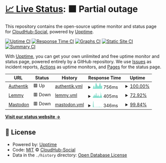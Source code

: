 # [📈 Live Status](https://CloudHub-Social.github.io/Status): <!--live status--> **🟧 Partial outage**

This repository contains the open-source uptime monitor and status page for [CloudHub-Social](https://CloudHub-Social.github.io/Status), powered by [Upptime](https://github.com/upptime/upptime).

[![Uptime CI](https://github.com/CloudHub-Social/Status/workflows/Uptime%20CI/badge.svg)](https://github.com/CloudHub-Social/Status/actions?query=workflow%3A%22Uptime+CI%22)
[![Response Time CI](https://github.com/CloudHub-Social/Status/workflows/Response%20Time%20CI/badge.svg)](https://github.com/CloudHub-Social/Status/actions?query=workflow%3A%22Response+Time+CI%22)
[![Graphs CI](https://github.com/CloudHub-Social/Status/workflows/Graphs%20CI/badge.svg)](https://github.com/CloudHub-Social/Status/actions?query=workflow%3A%22Graphs+CI%22)
[![Static Site CI](https://github.com/CloudHub-Social/Status/workflows/Static%20Site%20CI/badge.svg)](https://github.com/CloudHub-Social/Status/actions?query=workflow%3A%22Static+Site+CI%22)
[![Summary CI](https://github.com/CloudHub-Social/Status/workflows/Summary%20CI/badge.svg)](https://github.com/CloudHub-Social/Status/actions?query=workflow%3A%22Summary+CI%22)

With [Upptime](https://upptime.js.org), you can get your own unlimited and free uptime monitor and status page, powered entirely by a GitHub repository. We use [Issues](https://github.com/CloudHub-Social/Status/issues) as incident reports, [Actions](https://github.com/CloudHub-Social/Status/actions) as uptime monitors, and [Pages](https://CloudHub-Social.github.io/Status) for the status page.

<!--start: status pages-->
<!-- This summary is generated by Upptime (https://github.com/upptime/upptime) -->
<!-- Do not edit this manually, your changes will be overwritten -->
<!-- prettier-ignore -->
| URL | Status | History | Response Time | Uptime |
| --- | ------ | ------- | ------------- | ------ |
| <img alt="" src="https://icons.duckduckgo.com/ip3/auth.cloudhub.social.ico" height="13"> [Authentik](https://auth.cloudhub.social) | 🟩 Up | [authentik.yml](https://github.com/CloudHub-Social/Status/commits/HEAD/history/authentik.yml) | <details><summary><img alt="Response time graph" src="./graphs/authentik/response-time-week.png" height="20"> 756ms</summary><br><a href="https://status.cloudhub.social/history/authentik"><img alt="Response time 1303" src="https://img.shields.io/endpoint?url=https%3A%2F%2Fraw.githubusercontent.com%2FCloudHub-Social%2FStatus%2FHEAD%2Fapi%2Fauthentik%2Fresponse-time.json"></a><br><a href="https://status.cloudhub.social/history/authentik"><img alt="24-hour response time 756" src="https://img.shields.io/endpoint?url=https%3A%2F%2Fraw.githubusercontent.com%2FCloudHub-Social%2FStatus%2FHEAD%2Fapi%2Fauthentik%2Fresponse-time-day.json"></a><br><a href="https://status.cloudhub.social/history/authentik"><img alt="7-day response time 756" src="https://img.shields.io/endpoint?url=https%3A%2F%2Fraw.githubusercontent.com%2FCloudHub-Social%2FStatus%2FHEAD%2Fapi%2Fauthentik%2Fresponse-time-week.json"></a><br><a href="https://status.cloudhub.social/history/authentik"><img alt="30-day response time 1451" src="https://img.shields.io/endpoint?url=https%3A%2F%2Fraw.githubusercontent.com%2FCloudHub-Social%2FStatus%2FHEAD%2Fapi%2Fauthentik%2Fresponse-time-month.json"></a><br><a href="https://status.cloudhub.social/history/authentik"><img alt="1-year response time 1303" src="https://img.shields.io/endpoint?url=https%3A%2F%2Fraw.githubusercontent.com%2FCloudHub-Social%2FStatus%2FHEAD%2Fapi%2Fauthentik%2Fresponse-time-year.json"></a></details> | <details><summary><a href="https://status.cloudhub.social/history/authentik">100.00%</a></summary><a href="https://status.cloudhub.social/history/authentik"><img alt="All-time uptime 98.70%" src="https://img.shields.io/endpoint?url=https%3A%2F%2Fraw.githubusercontent.com%2FCloudHub-Social%2FStatus%2FHEAD%2Fapi%2Fauthentik%2Fuptime.json"></a><br><a href="https://status.cloudhub.social/history/authentik"><img alt="24-hour uptime 100.00%" src="https://img.shields.io/endpoint?url=https%3A%2F%2Fraw.githubusercontent.com%2FCloudHub-Social%2FStatus%2FHEAD%2Fapi%2Fauthentik%2Fuptime-day.json"></a><br><a href="https://status.cloudhub.social/history/authentik"><img alt="7-day uptime 100.00%" src="https://img.shields.io/endpoint?url=https%3A%2F%2Fraw.githubusercontent.com%2FCloudHub-Social%2FStatus%2FHEAD%2Fapi%2Fauthentik%2Fuptime-week.json"></a><br><a href="https://status.cloudhub.social/history/authentik"><img alt="30-day uptime 96.96%" src="https://img.shields.io/endpoint?url=https%3A%2F%2Fraw.githubusercontent.com%2FCloudHub-Social%2FStatus%2FHEAD%2Fapi%2Fauthentik%2Fuptime-month.json"></a><br><a href="https://status.cloudhub.social/history/authentik"><img alt="1-year uptime 98.70%" src="https://img.shields.io/endpoint?url=https%3A%2F%2Fraw.githubusercontent.com%2FCloudHub-Social%2FStatus%2FHEAD%2Fapi%2Fauthentik%2Fuptime-year.json"></a></details>
| <img alt="" src="https://icons.duckduckgo.com/ip3/lemmy.cloudhub.social.ico" height="13"> [Lemmy](https://lemmy.cloudhub.social) | 🟥 Down | [lemmy.yml](https://github.com/CloudHub-Social/Status/commits/HEAD/history/lemmy.yml) | <details><summary><img alt="Response time graph" src="./graphs/lemmy/response-time-week.png" height="20"> 405ms</summary><br><a href="https://status.cloudhub.social/history/lemmy"><img alt="Response time 521" src="https://img.shields.io/endpoint?url=https%3A%2F%2Fraw.githubusercontent.com%2FCloudHub-Social%2FStatus%2FHEAD%2Fapi%2Flemmy%2Fresponse-time.json"></a><br><a href="https://status.cloudhub.social/history/lemmy"><img alt="24-hour response time 273" src="https://img.shields.io/endpoint?url=https%3A%2F%2Fraw.githubusercontent.com%2FCloudHub-Social%2FStatus%2FHEAD%2Fapi%2Flemmy%2Fresponse-time-day.json"></a><br><a href="https://status.cloudhub.social/history/lemmy"><img alt="7-day response time 405" src="https://img.shields.io/endpoint?url=https%3A%2F%2Fraw.githubusercontent.com%2FCloudHub-Social%2FStatus%2FHEAD%2Fapi%2Flemmy%2Fresponse-time-week.json"></a><br><a href="https://status.cloudhub.social/history/lemmy"><img alt="30-day response time 492" src="https://img.shields.io/endpoint?url=https%3A%2F%2Fraw.githubusercontent.com%2FCloudHub-Social%2FStatus%2FHEAD%2Fapi%2Flemmy%2Fresponse-time-month.json"></a><br><a href="https://status.cloudhub.social/history/lemmy"><img alt="1-year response time 521" src="https://img.shields.io/endpoint?url=https%3A%2F%2Fraw.githubusercontent.com%2FCloudHub-Social%2FStatus%2FHEAD%2Fapi%2Flemmy%2Fresponse-time-year.json"></a></details> | <details><summary><a href="https://status.cloudhub.social/history/lemmy">72.92%</a></summary><a href="https://status.cloudhub.social/history/lemmy"><img alt="All-time uptime 92.92%" src="https://img.shields.io/endpoint?url=https%3A%2F%2Fraw.githubusercontent.com%2FCloudHub-Social%2FStatus%2FHEAD%2Fapi%2Flemmy%2Fuptime.json"></a><br><a href="https://status.cloudhub.social/history/lemmy"><img alt="24-hour uptime 0.00%" src="https://img.shields.io/endpoint?url=https%3A%2F%2Fraw.githubusercontent.com%2FCloudHub-Social%2FStatus%2FHEAD%2Fapi%2Flemmy%2Fuptime-day.json"></a><br><a href="https://status.cloudhub.social/history/lemmy"><img alt="7-day uptime 72.92%" src="https://img.shields.io/endpoint?url=https%3A%2F%2Fraw.githubusercontent.com%2FCloudHub-Social%2FStatus%2FHEAD%2Fapi%2Flemmy%2Fuptime-week.json"></a><br><a href="https://status.cloudhub.social/history/lemmy"><img alt="30-day uptime 78.15%" src="https://img.shields.io/endpoint?url=https%3A%2F%2Fraw.githubusercontent.com%2FCloudHub-Social%2FStatus%2FHEAD%2Fapi%2Flemmy%2Fuptime-month.json"></a><br><a href="https://status.cloudhub.social/history/lemmy"><img alt="1-year uptime 92.92%" src="https://img.shields.io/endpoint?url=https%3A%2F%2Fraw.githubusercontent.com%2FCloudHub-Social%2FStatus%2FHEAD%2Fapi%2Flemmy%2Fuptime-year.json"></a></details>
| <img alt="" src="https://icons.duckduckgo.com/ip3/cloudhub.social.ico" height="13"> [Mastodon](https://cloudhub.social) | 🟥 Down | [mastodon.yml](https://github.com/CloudHub-Social/Status/commits/HEAD/history/mastodon.yml) | <details><summary><img alt="Response time graph" src="./graphs/mastodon/response-time-week.png" height="20"> 346ms</summary><br><a href="https://status.cloudhub.social/history/mastodon"><img alt="Response time 922" src="https://img.shields.io/endpoint?url=https%3A%2F%2Fraw.githubusercontent.com%2FCloudHub-Social%2FStatus%2FHEAD%2Fapi%2Fmastodon%2Fresponse-time.json"></a><br><a href="https://status.cloudhub.social/history/mastodon"><img alt="24-hour response time 328" src="https://img.shields.io/endpoint?url=https%3A%2F%2Fraw.githubusercontent.com%2FCloudHub-Social%2FStatus%2FHEAD%2Fapi%2Fmastodon%2Fresponse-time-day.json"></a><br><a href="https://status.cloudhub.social/history/mastodon"><img alt="7-day response time 346" src="https://img.shields.io/endpoint?url=https%3A%2F%2Fraw.githubusercontent.com%2FCloudHub-Social%2FStatus%2FHEAD%2Fapi%2Fmastodon%2Fresponse-time-week.json"></a><br><a href="https://status.cloudhub.social/history/mastodon"><img alt="30-day response time 573" src="https://img.shields.io/endpoint?url=https%3A%2F%2Fraw.githubusercontent.com%2FCloudHub-Social%2FStatus%2FHEAD%2Fapi%2Fmastodon%2Fresponse-time-month.json"></a><br><a href="https://status.cloudhub.social/history/mastodon"><img alt="1-year response time 922" src="https://img.shields.io/endpoint?url=https%3A%2F%2Fraw.githubusercontent.com%2FCloudHub-Social%2FStatus%2FHEAD%2Fapi%2Fmastodon%2Fresponse-time-year.json"></a></details> | <details><summary><a href="https://status.cloudhub.social/history/mastodon">99.84%</a></summary><a href="https://status.cloudhub.social/history/mastodon"><img alt="All-time uptime 90.36%" src="https://img.shields.io/endpoint?url=https%3A%2F%2Fraw.githubusercontent.com%2FCloudHub-Social%2FStatus%2FHEAD%2Fapi%2Fmastodon%2Fuptime.json"></a><br><a href="https://status.cloudhub.social/history/mastodon"><img alt="24-hour uptime 99.99%" src="https://img.shields.io/endpoint?url=https%3A%2F%2Fraw.githubusercontent.com%2FCloudHub-Social%2FStatus%2FHEAD%2Fapi%2Fmastodon%2Fuptime-day.json"></a><br><a href="https://status.cloudhub.social/history/mastodon"><img alt="7-day uptime 99.84%" src="https://img.shields.io/endpoint?url=https%3A%2F%2Fraw.githubusercontent.com%2FCloudHub-Social%2FStatus%2FHEAD%2Fapi%2Fmastodon%2Fuptime-week.json"></a><br><a href="https://status.cloudhub.social/history/mastodon"><img alt="30-day uptime 98.37%" src="https://img.shields.io/endpoint?url=https%3A%2F%2Fraw.githubusercontent.com%2FCloudHub-Social%2FStatus%2FHEAD%2Fapi%2Fmastodon%2Fuptime-month.json"></a><br><a href="https://status.cloudhub.social/history/mastodon"><img alt="1-year uptime 90.36%" src="https://img.shields.io/endpoint?url=https%3A%2F%2Fraw.githubusercontent.com%2FCloudHub-Social%2FStatus%2FHEAD%2Fapi%2Fmastodon%2Fuptime-year.json"></a></details>

<!--end: status pages-->

[**Visit our status website →**](https://CloudHub-Social.github.io/Status)

## 📄 License

- Powered by: [Upptime](https://github.com/upptime/upptime)
- Code: [MIT](./LICENSE) © [CloudHub-Social](https://CloudHub-Social.github.io/Status)
- Data in the `./history` directory: [Open Database License](https://opendatacommons.org/licenses/odbl/1-0/)
